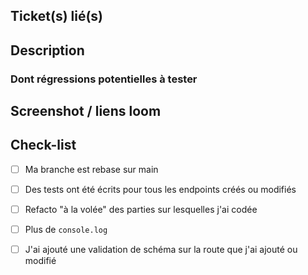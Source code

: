 ## Ticket(s) lié(s)

## Description

### Dont régressions potentielles à tester

## Screenshot / liens loom 

## Check-list

 - [ ] Ma branche est rebase sur main
 - [ ] Des tests ont été écrits pour tous les endpoints créés ou modifiés
 - [ ] Refacto "à la volée" des parties sur lesquelles j'ai codée
 - [ ] Plus de `console.log`
 - [ ] J'ai ajouté une validation de schéma sur la route que j'ai ajouté ou modifié

